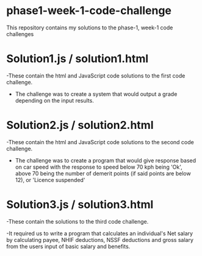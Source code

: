 # phase1-week-1-code-challenge

This repository contains my solutions to the phase-1, week-1 code challenges

# Solution1.js / solution1.html

-These contain the html and JavaScript code solutions to the first code challenge.

- The challenge was to create a system that would output a grade depending on the input results.

# Solution2.js / solution2.html

-These contain the html and JavaScript code solutions to the second code challenge.

- The challenge was to create a program that would give response based on car speed with the response to speed below 70 kph being 'Ok', above 70 being the number of demerit points (if said points are below 12), or 'Licence suspended'

# Solution3.js / solution3.html

-These contain the solutions to the third code challenge.

-It required us to write a program that calculates an individual's Net salary by calculating payee, NHIF deductions, NSSF deductions and gross salary from the users input of basic salary and benefits.
